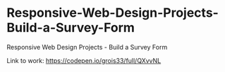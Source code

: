 # Responsive-Web-Design-Projects-Build-a-Survey-Form
Responsive Web Design Projects - Build a Survey Form

Link to work: https://codepen.io/grois33/full/QXvvNL
